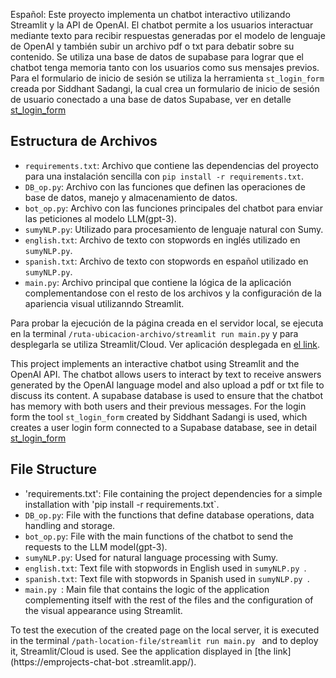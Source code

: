 Español:
Este proyecto implementa un chatbot interactivo utilizando Streamlit y la API de OpenAI. El chatbot permite a los usuarios interactuar mediante texto para recibir respuestas generadas por el modelo de lenguaje de OpenAI y también subir un archivo pdf o txt para debatir sobre su contenido.
Se utiliza una base de datos de supabase para lograr que el chatbot tenga memoria tanto con los usuarios como sus mensajes previos.
Para el formulario de inicio de sesión se utiliza la herramienta `st_login_form` creada por Siddhant Sadangi, la cual crea un formulario de inicio de sesión de usuario conectado a una base de datos Supabase, ver en detalle [st_login_form ](https://github.com/SiddhantSadangi/st_login_form)

## Estructura de Archivos
- `requirements.txt`: Archivo que contiene las dependencias del proyecto para una instalación sencilla con `pip install -r requirements.txt`.
- `DB_op.py`: Archivo con las funciones que definen las operaciones de base de datos, manejo y almacenamiento de datos.
- `bot_op.py`: Archivo con las funciones principales del chatbot para enviar las peticiones al modelo LLM(gpt-3).
- `sumyNLP.py`: Utilizado para procesamiento de lenguaje natural con Sumy.
- `english.txt`: Archivo de texto con stopwords en inglés utilizado en `sumyNLP.py`.
- `spanish.txt`: Archivo de texto con stopwords en español utilizado en `sumyNLP.py`.
- `main.py`: Archivo principal que contiene la lógica de la aplicación complementandose con el resto de los archivos y la configuración de la apariencia visual utilizanndo Streamlit.

Para probar la ejecución de la página creada en el servidor local, se ejecuta en la terminal `/ruta-ubicacion-archivo/streamlit run main.py`
y para desplegarla se utiliza Streamlit/Cloud. Ver aplicación desplegada en [el link](https://emprojects-chat-bot.streamlit.app/).


This project implements an interactive chatbot using Streamlit and the OpenAI API. The chatbot allows users to interact by text to receive answers generated by the OpenAI language model and also upload a pdf or txt file to discuss its content.
A supabase database is used to ensure that the chatbot has memory with both users and their previous messages.
For the login form the tool `st_login_form` created by Siddhant Sadangi is used, which creates a user login form connected to a Supabase database, see in detail [st_login_form](https://github.com/SiddhantSadangi/st_login_form )

## File Structure
- 'requirements.txt': File containing the project dependencies for a simple installation with 'pip install -r requirements.txt`.
- `DB_op.py`: File with the functions that define database operations, data handling and storage.
- `bot_op.py`: File with the main functions of the chatbot to send the requests to the LLM model(gpt-3).
- `sumyNLP.py`: Used for natural language processing with Sumy.
- `english.txt`: Text file with stopwords in English used in `sumyNLP.py `.
- `spanish.txt`: Text file with stopwords in Spanish used in `sumyNLP.py `.
- `main.py `: Main file that contains the logic of the application complementing itself with the rest of the files and the configuration of the visual appearance using Streamlit.

To test the execution of the created page on the local server, it is executed in the terminal `/path-location-file/streamlit run main.py `
and to deploy it, Streamlit/Cloud is used. See the application displayed in [the link](https://emprojects-chat-bot .streamlit.app/).

